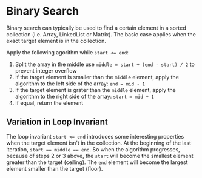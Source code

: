 # Binary Search

Binary search can typically be used to find a certain element in a sorted collection (i.e. Array, LinkedList or Matrix). The basic case applies when the exact target element is in the collection.

Apply the following agorithm while `start <= end`:
1. Split the array in the middle use `middle = start + (end - start) / 2` to prevent integer overflow
2. If the target element is smaller than the `middle` element, apply the algorithm to the left side of the array: `end = mid - 1`
3. If the target element is grater than the `middle` element, apply the algorithm to the right side of the array: `start = mid + 1`
4. If equal, return the element

## Variation in Loop Invariant

The loop invariant `start <= end` introduces some interesting properties when the target element isn't in the collection. At the beginning of the last iteration, `start == middle == end`. So when the algorithm progresses, because of steps 2 or 3 above, the `start` will become the smallest element greater than the target (ceiling). The `end` element will become the largest element smaller than the target (floor).